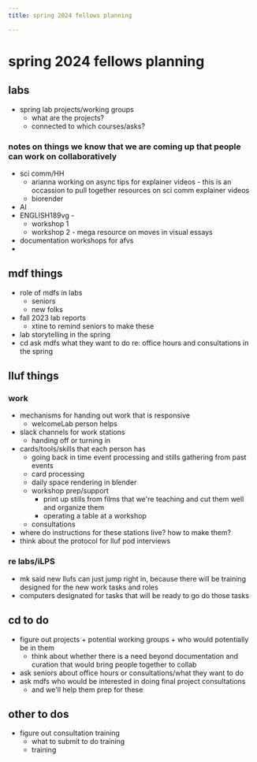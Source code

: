 ```yaml
---
title: spring 2024 fellows planning

---
```


# spring 2024 fellows planning

## labs
* spring lab projects/working groups
    * what are the projects?
    * connected to which courses/asks?
### notes on things we know that we are coming up that people can work on collaboratively
* sci comm/HH
    * arianna working on async tips for explainer videos - this is an occassion to pull together resources on sci comm explainer videos
    * biorender
* AI
* ENGLISH189vg - 
    * workshop 1
    * workshop 2 - mega resource on moves in visual essays
* documentation workshops for afvs
* 

## mdf things
* role of mdfs in labs
    * seniors
    * new folks
* fall 2023 lab reports
    * xtine to remind seniors to make these
* lab storytelling in the spring
* cd ask mdfs what they want to do re: office hours and consultations in the spring

## lluf things
### work
* mechanisms for handing out work that is responsive
    * welcomeLab person helps
* slack channels for work stations
    * handing off or turning in
* cards/tools/skills that each person has
    * going back in time event processing and stills gathering from past events
    * card processing
    * daily space rendering in blender
    * workshop prep/support
        * print up stills from films that we're teaching and cut them well and organize them
        * operating a table at a workshop
    * consultations
* where do instructions for these stations live? how to make them?
* think about the protocol for lluf pod interviews
### re labs/iLPS
* mk said new llufs can just jump right in, because there will be training designed for the new work tasks and roles
* computers designated for tasks that will be ready to go do those tasks


## cd to do
* figure out projects + potential working groups + who would potentially be in them
    * think about whether there is a need beyond documentation and curation that would bring people together to collab
* ask seniors about office hours or consultations/what they want to do
* ask mdfs who would be interested in doing final project consultations
    * and we'll help them prep for these 


## other to dos
* figure out consultation training
    * what to submit to do training
    * training